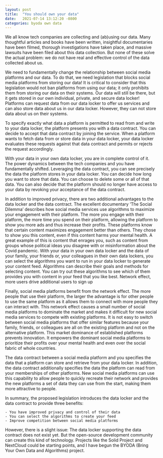 ```yaml
---
layout: post
title:  "You should own your data"
date:   2021-07-14 13:12:20 -0800
categories: byoda own data
---
```

We all know tech companies are collecting and (ab)using our data. Many thoughtful articles and books have been written, insightful documentaries have been filmed, thorough investigations have taken place, and massive lawsuits have been filed about this data collection. But none of these solve the actual problem: we do not have real and effective control of the data collected about us.

We need to fundamentally change the relationship between social media platforms and our data. To do that, we need legislation that blocks social media platforms from storing our data! It is critical to consider that this legislation would not ban platforms from using our data; it only prohibits them from storing our data on their systems. Our data will still be there, but it gets stored in our own individual, private, and secure data locker! Platforms can request data from our data locker to offer us services and can also store data about us in our data locker. However, they can not store data about us on their systems.

To specify exactly what data a platform is permitted to read from and write to your data locker, the platform presents you with a data contract. You can decide to accept that data contract by joining the service. When a platform wants to fetch data from or store data in your data locker, your data locker evaluates these requests against that data contract and permits or rejects the request accordingly.

With your data in your own data locker, you are in complete control of it. The power dynamics between the tech companies and you have fundamentally shifted. Leveraging the data contract, you can see precisely the data the platform stores in your data locker. You can decide how long you want to store that data. You can choose to delete some or all of that data. You can also decide that the platform should no longer have access to your data by revoking your acceptance of the data contract.

In addition to improved privacy, there are two additional advantages to the data locker and the data contract. The excellent documentary ‘The Social Dilemma’ describes how social media services use algorithms to maximize your engagement with their platform. The more you engage with their platform, the more time you spend on their platform, allowing the platform to show you more ads and thus increase their profits. These platforms know that certain content maximizes engagement better than others. They chose to show you this content, even if this content harms your mental health. A great example of this is content that enrages you, such as content from groups whose political ideas you disagree with or misinformation about the Covid pandemic. With your data in your own data locker and the data of your family, your friends or, your colleagues in their own data lockers, you can select the algorithms you want to run in your data locker to generate your content feed. Algorithms can describe their goals and methods for selecting content. You can try out these algorithms to see which of them provides you with content in your feed that you like best.
Network effect, more users drive additional users to sign up

Finally, social media platforms benefit from the network effect. The more people that use their platform, the larger the advantage is for other people to use the same platform as it allows them to connect with more people they can interact with. This network effect causes a small number of social media platforms to dominate the market and makes it difficult for new social media services to compete with existing platforms. It is not easy to switch between social media platforms that offer similar features because your family, friends, or colleagues are all on the existing platform and not on the alternative platform. This market dominance of established platforms prevents innovation. It empowers the dominant social media platforms to prioritize their profits over your mental health and even over the social fabric of whole countries.

The data contract between a social media platform and you specifies the data that a platform can store and retrieve from your data locker. In addition, the data contract additionally specifies the data the platform can read from your memberships of other platforms. New social media platforms can use this capability to allow people to quickly recreate their network and provides the new platforms a set of data they can use from the start, making them more attractive to people.

In summary, the proposed legislation introduces the data locker and the data contract to provide three benefits:

    - You have improved privacy and control of their data
    - You can select the algorithms to create your feed
    - Improve competition between social media platforms

However, there is a slight issue: The data locker supporting the data contract does not exist yet. But the open-source development community can create this kind of technology. Projects like the Solid Project and NextCloud could be starting points, and I have begun the BYODA (Bring Your Own Data and Algorithms) project.
